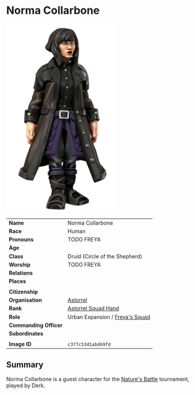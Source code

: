 # Norma Collarbone

<img src="https://raw.githubusercontent.com/jesskelsall/astarus-images/main/people/portraits/c377c53d1abd69fd.png" height="500" />

|||
| --- | --- |
| **Name** | Norma Collarbone | character.3
| **Race** | Human |
| **Pronouns** | TODO FREYA |
| **Age** | |
| **Class** | Druid (Circle of the Shepherd) |
| **Worship** | TODO FREYA |
| **Relations** | |
| **Places** | |
|||
| **Citizenship** | |
| **Organisation** | [Astorrel](../organisations/astorrel/astorrel.md) |
| **Rank** | [Astorrel Squad Hand](../organisations/astorrel/ranks/astorrel-squad-hand.md) |
| **Role** | Urban Expansion / [Freya's Squad](../organisations/astorrel/squads/freyas-squad.md) |
| **Commanding Officer** | |
| **Subordinates** | |
|||
| **Image ID** | `c377c53d1abd69fd` |

## Summary

Norma Collarbone is a guest character for the [Nature's Battle](../storylines/natures-battle.md) tournament, played by Derk.
